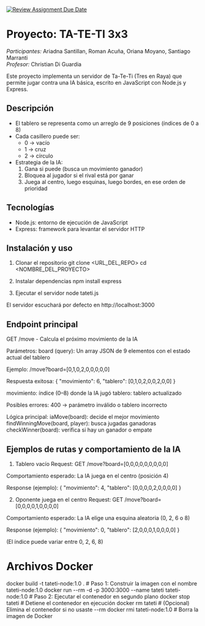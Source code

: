 [![Review Assignment Due Date](https://classroom.github.com/assets/deadline-readme-button-22041afd0340ce965d47ae6ef1cefeee28c7c493a6346c4f15d667ab976d596c.svg)](https://classroom.github.com/a/Uc_kVv2r)


# Proyecto: TA-TE-TI 3x3 

*Participantes:* Ariadna Santillan, Roman Acuña, Oriana Moyano, Santiago Marranti  
*Profesor:* Christian Di Guardia  

Este proyecto implementa un servidor de Ta-Te-Ti (Tres en Raya) que permite jugar contra una IA básica, escrito en JavaScript con Node.js y Express.

## Descripción
- El tablero se representa como un arreglo de 9 posiciones (índices de 0 a 8)
- Cada casillero puede ser:
  - 0 → vacío  
  - 1 → cruz 
  - 2 → círculo 
- Estrategia de la IA:
  1. Gana si puede (busca un movimiento ganador)  
  2. Bloquea al jugador si el rival está por ganar  
  3. Juega al centro, luego esquinas, luego bordes, en ese orden de prioridad

## Tecnologías
- Node.js: entorno de ejecución de JavaScript
- Express: framework para levantar el servidor HTTP

## Instalación y uso
1. Clonar el repositorio
   git clone <URL_DEL_REPO>
   cd <NOMBRE_DEL_PROYECTO>

2. Instalar dependencias
   npm install express 
 
3. Ejecutar el servidor
   node tateti.js

El servidor escuchará por defecto en http://localhost:3000

## Endpoint principal
GET /move - Calcula el próximo movimiento de la IA

Parámetros:
board (query): Un array JSON de 9 elementos con el estado actual del tablero

Ejemplo:
/move?board=[0,1,0,2,0,0,0,0,0]

Respuesta exitosa:
{
  "movimiento": 6,
  "tablero": [0,1,0,2,0,0,2,0,0]
}

movimiento: índice (0–8) donde la IA jugó
tablero: tablero actualizado

Posibles errores:
400 → parámetro inválido o tablero incorrecto 

Lógica principal:
iaMove(board): decide el mejor movimiento
findWinningMove(board, player): busca jugadas ganadoras
checkWinner(board): verifica si hay un ganador o empate

## Ejemplos de rutas y comportamiento de la IA

1. Tablero vacío
Request:
GET /move?board=[0,0,0,0,0,0,0,0,0]

Comportamiento esperado:
La IA juega en el centro (posición 4)

Response (ejemplo):
{
  "movimiento": 4,
  "tablero": [0,0,0,0,2,0,0,0,0]
}

2. Oponente juega en el centro
Request:
GET /move?board=[0,0,0,0,1,0,0,0,0]

Comportamiento esperado:
La IA elige una esquina aleatoria (0, 2, 6 o 8)

Response (ejemplo):
{
  "movimiento": 0,
  "tablero": [2,0,0,0,1,0,0,0,0]
}

(El índice puede variar entre 0, 2, 6, 8) 

# Archivos Docker 

docker build -t tateti-node:1.0 . # Paso 1: Construir la imagen con el nombre tateti-node:1.0
docker run --rm -d -p 3000:3000 --name tateti tateti-node:1.0  # Paso 2: Ejecutar el contenedor en segundo plano
docker stop tateti        # Detiene el contenedor en ejecución
docker rm tateti          # (Opcional) Elimina el contenedor si no usaste --rm
docker rmi tateti-node:1.0  # Borra la imagen de Docker

